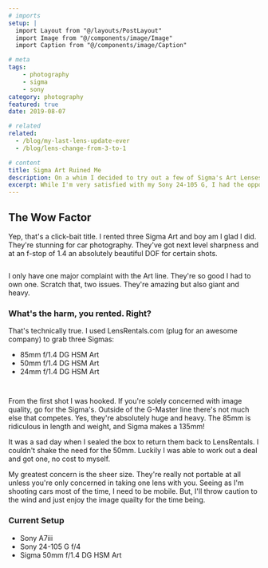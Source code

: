 ```yaml
---
# imports
setup: |
  import Layout from "@/layouts/PostLayout"
  import Image from "@/components/image/Image"
  import Caption from "@/components/image/Caption"

# meta
tags:
    - photography
    - sigma
    - sony
category: photography
featured: true
date: 2019-08-07

# related
related:
  - /blog/my-last-lens-update-ever
  - /blog/lens-change-from-3-to-1

# content
title: Sigma Art Ruined Me
description: On a whim I decided to try out a few of Sigma's Art Lenses. Now I have to own one. I'm blown away
excerpt: While I'm very satisfied with my Sony 24-105 G, I had the opportunity to play around with a set of Sigma Art lenses. Despite the size and weight, I love them. It's a series of lenses that sacrifices everything in the pursuit of image quality.
---
```


## The Wow Factor
Yep, that's a click-bait title. I rented three Sigma Art and boy am I glad I did. They're stunning for car photography. They've got next level sharpness and at an f-stop of 1.4 an absolutely beautiful DOF for certain shots.

<figure>
    <picture>
        <Image
            file="/shoots/2019/2019-08-17-signal-yellow-911/911s-targa_001.jpg"
            classes="solid-shadow-yellow"
        />
    </picture>
    <Caption file="/shoots/2019/2019-08-17-signal-yellow-911/911s-targa_001.jpg" />
</figure>

I only have one major complaint with the Art line. They're so good I had to own one. Scratch that, two issues. They're amazing but also giant and heavy.

### What's the harm, you rented. Right?
That's technically true. I used LensRentals.com (plug for an awesome company) to grab three Sigmas:
- 85mm f/1.4 DG HSM Art
- 50mm f/1.4 DG HSM Art
- 24mm f/1.4 DG HSM Art

<figure>
    <picture>
        <Image
            file="/shoots/2019/2019-08-17-signal-yellow-911/911s-targa_012.jpg"
            classes="solid-shadow-yellow"
        />
    </picture>
    <Caption file="/shoots/2019/2019-08-17-signal-yellow-911/911s-targa_012.jpg" />
</figure>

<figure>
    <picture>
        <Image
            file="/shoots/2019/2019-08-17-signal-yellow-911/911s-targa_008.jpg"
            classes="solid-shadow-yellow"
        />
    </picture>
    <Caption file="/shoots/2019/2019-08-17-signal-yellow-911/911s-targa_008.jpg" />
</figure>

From the first shot I was hooked. If you're solely concerned with image quality, go for the Sigma's. Outside of the G-Master line there's not much else that competes. Yes, they're absolutely huge and heavy. The 85mm is ridiculous in length and weight, and Sigma makes a 135mm!

It was a sad day when I sealed the box to return them back to LensRentals. I couldn't shake the need for the 50mm. Luckily I was able to work out a deal and got one, no cost to myself.

My greatest concern is the sheer size. They're really not portable at all unless you're only concerned in taking one lens with you. Seeing as I'm shooting cars most of the time, I need to be mobile. But, I'll throw caution to the wind and just enjoy the image quailty for the time being.

### Current Setup
- Sony A7iii
- Sony 24-105 G f/4
- Sigma 50mm f/1.4 DG HSM Art